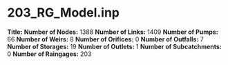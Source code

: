 # 203_RG_Model.inp
**Title:** 
**Number of Nodes:** 1388
**Number of Links:** 1409
**Number of Pumps:** 66
**Number of Weirs:** 8
**Number of Orifices:** 0
**Number of Outfalls:** 7
**Number of Storages:** 19
**Number of Outlets:** 1
**Number of Subcatchments:** 0
**Number of Raingages:** 203
